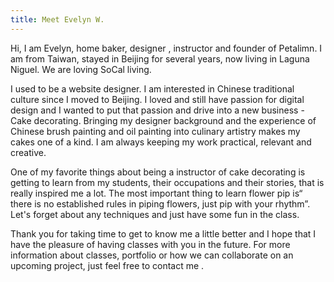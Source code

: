 ```yaml
---
title: Meet Evelyn W.
---
```


Hi, I am Evelyn, home baker, designer , instructor and founder of Petalimn. I am from Taiwan, stayed in Beijing for several years, now living in Laguna Niguel. We are loving SoCal living.

I used to be a website designer. I am interested in Chinese traditional culture since I moved to Beijing. I loved and still have passion for digital design and I wanted to put that passion and drive into a new business - Cake decorating. Bringing my designer background and the experience of Chinese brush painting and oil painting into culinary artistry makes my cakes one of a kind. I am always keeping my work practical, relevant and creative.

One of my favorite things about being a instructor of cake decorating is getting to learn from my students, their occupations and their stories, that is really inspired me a lot. The most important thing to learn flower pip is“ there is no established rules in piping flowers, just pip with your rhythm”. Let's forget about any techniques and just have some fun in the class.

Thank you for taking time to get to know me a little better and I hope that I have the pleasure of having classes with you in the future. For more information about classes, portfolio or how we can collaborate on an upcoming project, just feel free to contact me .
